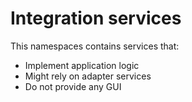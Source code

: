 ﻿# Integration services

This namespaces contains services that:

* Implement application logic
* Might rely on adapter services
* Do not provide any GUI
